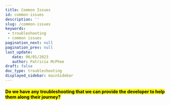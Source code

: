 ```yaml
---
title: Common Issues
id: common-issues
description: ''
slug: /common-issues 
keywords: 
 - troubleshooting
 - common issues
pagination_next: null
pagination_prev: null
last_update: 
   date: 06/01/2023
   author: Patricia McPhee
draft: false
doc_type: troubleshooting
displayed_sidebar: mainSidebar
---
```


<h4><mark>Do we have any troubleshooting that we can provide the developer to help them along their journey?</mark></h4>